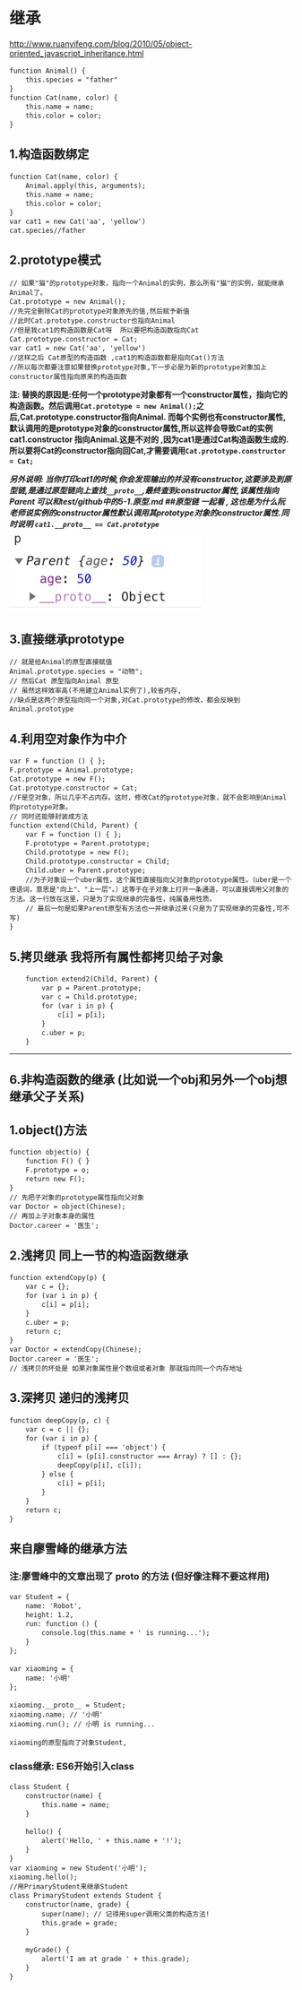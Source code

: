 # 继承

http://www.ruanyifeng.com/blog/2010/05/object-oriented_javascript_inheritance.html

``` // 继承
function Animal() {
    this.species = "father"
}
function Cat(name, color) {
    this.name = name;
    this.color = color;
}
```

## 1.构造函数绑定

``` // call或apply方法
function Cat(name, color) {
    Animal.apply(this, arguments);
    this.name = name;
    this.color = color;
}
var cat1 = new Cat('aa', 'yellow')
cat.species//father
```

## 2.prototype模式

``` //使用prototype属性
// 如果"猫"的prototype对象，指向一个Animal的实例，那么所有"猫"的实例，就能继承Animal了。
Cat.prototype = new Animal();
//先完全删除Cat的prototype对象原先的值,然后赋予新值
//此时Cat.prototype.constructor也指向Animal
//但是我cat1的构造函数是Cat呀  所以要把构造函数指向Cat
Cat.prototype.constructor = Cat;
var cat1 = new Cat('aa', 'yellow')
//这样之后 Cat原型的构造函数 ,cat1的构造函数都是指向Cat()方法
//所以每次都要注意如果替换prototype对象,下一步必是为新的prototype对象加上constructor属性指向原来的构造函数
```

**注: 替换的原因是:任何一个prototype对象都有一个constructor属性，指向它的构造函数。然后调用`Cat.prototype = new Animal();`之后,Cat.prototype.constructor指向Animal.
而每个实例也有constructor属性,默认调用的是prototype对象的constructor属性,所以这样会导致Cat的实例cat1.constructor 指向Animal.这是不对的 ,因为cat1是通过Cat构造函数生成的.所以要将Cat的constructor指向回Cat,才需要调用`Cat.prototype.constructor = Cat;`**

***另外说明: 当你打印cat1的时候,你会发现输出的并没有constructor,这要涉及到原型链,是通过原型链向上查找`__proto__`,最终查到constructor属性,该属性指向Parent 可以和test/github中的5-1.原型.md ##原型链 一起看 , 这也是为什么阮老师说实例的constructor属性默认调用其prototype对象的constructor属性.同时说明 `cat1.__proto__ == Cat.prototype`***
![avatar](../test/github/img/5-1-6.jpeg)

## 3.直接继承prototype

```对上面方法的改进,让Cat()跳过 Animal()，直接继承Animal.prototype
// 就是给Animal的原型直接赋值
Animal.prototype.species = "动物";
// 然后Cat 原型指向Animal 原型
// 虽然这样效率高(不用建立Animal实例了),较省内存,
//缺点是这两个原型指向同一个对象,对Cat.prototype的修改，都会反映到Animal.prototype
```

## 4.利用空对象作为中介

```// 所以为了修改上述的问题 加入空对象,同时F是空对象,几乎不占内存
var F = function () { };
F.prototype = Animal.prototype;
Cat.prototype = new F();
Cat.prototype.constructor = Cat;
//F是空对象，所以几乎不占内存。这时，修改Cat的prototype对象，就不会影响到Animal的prototype对象。
// 同时还能够封装成方法
function extend(Child, Parent) {
    var F = function () { };
    F.prototype = Parent.prototype;
    Child.prototype = new F();
    Child.prototype.constructor = Child;
    Child.uber = Parent.prototype;
    //为子对象设一个uber属性，这个属性直接指向父对象的prototype属性。（uber是一个德语词，意思是"向上"、"上一层"。）这等于在子对象上打开一条通道，可以直接调用父对象的方法。这一行放在这里，只是为了实现继承的完备性，纯属备用性质。
    // 最后一句是如果Parent原型有方法也一并继承过来(只是为了实现继承的完备性,可不写)
}
```

## 5.拷贝继承 我将所有属性都拷贝给子对象

``` // 把父对象的所有属性和方法，拷贝进子对象
    function extend2(Child, Parent) {
        var p = Parent.prototype;
        var c = Child.prototype;
        for (var i in p) {
            c[i] = p[i];
        }
        c.uber = p;
    }
```

***

## 6.非构造函数的继承 (比如说一个obj和另外一个obj想继承父子关系)

## 1.object()方法

``` // 写个object函数
function object(o) {
    function F() { }
    F.prototype = o;
    return new F();
}
// 先把子对象的prototype属性指向父对象
var Doctor = object(Chinese);
// 再加上子对象本身的属性
Doctor.career = '医生';
```

## 2.浅拷贝 同上一节的构造函数继承

``` //把父对象的属性，全部拷贝给子对象
function extendCopy(p) {
    var c = {};
    for (var i in p) {
        c[i] = p[i];
    }
    c.uber = p;
    return c;
}
var Doctor = extendCopy(Chinese);
Doctor.career = '医生';
// 浅拷贝的坏处是 如果对象属性是个数组或者对象 那就指向同一个内存地址
```

## 3.深拷贝  递归的浅拷贝

``` // 深拷贝函数
function deepCopy(p, c) {
    var c = c || {};
    for (var i in p) {
        if (typeof p[i] === 'object') {
            c[i] = (p[i].constructor === Array) ? [] : {};
            deepCopy(p[i], c[i]);
        } else {
            c[i] = p[i];
        }
    }
    return c;
}
```

## 来自廖雪峰的继承方法

### **注:廖雪峰中的文章出现了 __proto__ 的方法 (但好像注释不要这样用)**

``` // 改变__proto__指向
var Student = {
    name: 'Robot',
    height: 1.2,
    run: function () {
        console.log(this.name + ' is running...');
    }
};

var xiaoming = {
    name: '小明'
};

xiaoming.__proto__ = Student;
xiaoming.name; // '小明'
xiaoming.run(); // 小明 is running...

xiaoming的原型指向了对象Student,
```

### class继承: ES6开始引入class

``` // 有点类似java的继承
class Student {
    constructor(name) {
        this.name = name;
    }

    hello() {
        alert('Hello, ' + this.name + '!');
    }
}
var xiaoming = new Student('小明');
xiaoming.hello();
//用PrimaryStudent来继承Student
class PrimaryStudent extends Student {
    constructor(name, grade) {
        super(name); // 记得用super调用父类的构造方法!
        this.grade = grade;
    }

    myGrade() {
        alert('I am at grade ' + this.grade);
    }
}
```
